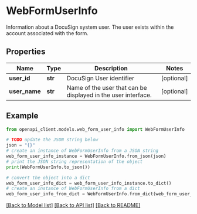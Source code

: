 # WebFormUserInfo

Information about a DocuSign system user. The user exists within the account associated with the form.

## Properties

Name | Type | Description | Notes
------------ | ------------- | ------------- | -------------
**user_id** | **str** | DocuSign User identifier | [optional] 
**user_name** | **str** | Name of the user that can be displayed in the user interface. | [optional] 

## Example

```python
from openapi_client.models.web_form_user_info import WebFormUserInfo

# TODO update the JSON string below
json = "{}"
# create an instance of WebFormUserInfo from a JSON string
web_form_user_info_instance = WebFormUserInfo.from_json(json)
# print the JSON string representation of the object
print(WebFormUserInfo.to_json())

# convert the object into a dict
web_form_user_info_dict = web_form_user_info_instance.to_dict()
# create an instance of WebFormUserInfo from a dict
web_form_user_info_from_dict = WebFormUserInfo.from_dict(web_form_user_info_dict)
```
[[Back to Model list]](../README.md#documentation-for-models) [[Back to API list]](../README.md#documentation-for-api-endpoints) [[Back to README]](../README.md)


